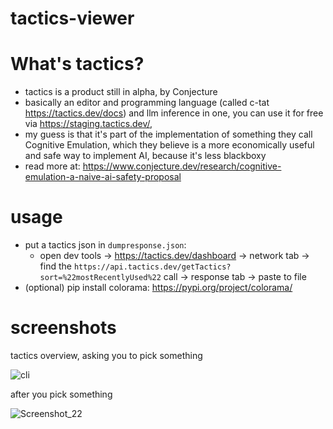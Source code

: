 # tactics-viewer

# What's tactics?
- tactics is a product still in alpha, by Conjecture
- basically an editor and programming language (called c-tat https://tactics.dev/docs) and llm inference in one, you can use it for free via https://staging.tactics.dev/,
- my guess is that it's part of the implementation of something they call Cognitive Emulation, which they believe is a more economically useful and safe way to implement AI, because it's less blackboxy
- read more at: https://www.conjecture.dev/research/cognitive-emulation-a-naive-ai-safety-proposal

# usage
- put a tactics json in `dumpresponse.json`:
    + open dev tools -> https://tactics.dev/dashboard -> network tab -> find the `https://api.tactics.dev/getTactics?sort=%22mostRecentlyUsed%22` call -> response tab -> paste to file
- (optional) pip install colorama: https://pypi.org/project/colorama/

# screenshots

tactics overview, asking you to pick something

![cli](https://github.com/user-attachments/assets/436097c2-beed-40ee-ad73-a65f296f2dea)

after you pick something

![Screenshot_22](https://github.com/user-attachments/assets/790f4247-c2ee-47e1-b0c0-a8c70a21d46e)
